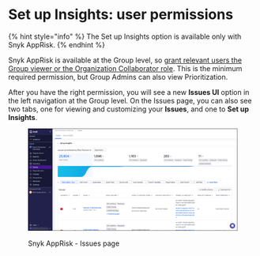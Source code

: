 # Set up Insights: user permissions

{% hint style="info" %}
The Set up Insights option is available only with Snyk AppRisk.
{% endhint %}

Snyk AppRisk is available at the Group level, so [grant relevant users the Group viewer or the Organization Collaborator role](../../../snyk-platform-administration/user-roles/user-role-management.md#manage-roles). This is the minimum required permission, but Group Admins can also view Prioritization.

After you have the right permission, you will see a new **Issues UI** option in the left navigation at the Group level. On the Issues page, you can also see two tabs, one for viewing and customizing your **Issues**, and one to **Set up Insights**.

<figure><img src="../../../.gitbook/assets/image (6).png" alt=""><figcaption><p>Snyk AppRisk - Issues page</p></figcaption></figure>
